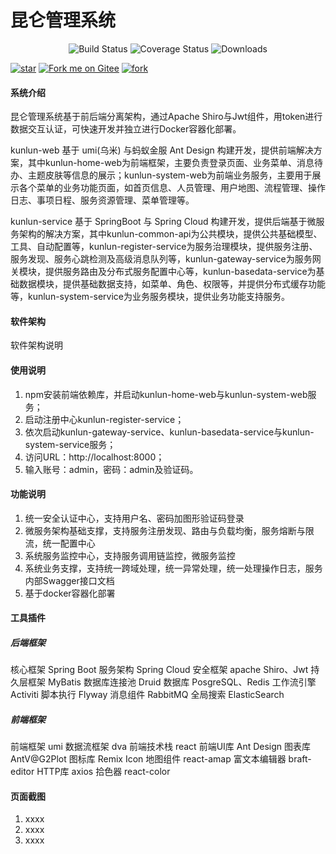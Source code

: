 # 昆仑管理系统

<p align="center"> 
    <img src="https://img.shields.io/circleci/project/vuejs/vue/dev.svg" alt="Build Status">
    <img src="https://img.shields.io/badge/Spring%20Cloud-Greenwich.SR5.RELEASE-blue.svg" alt="Coverage Status">
    <img src="https://img.shields.io/badge/Spring%20Boot-2.1.12.RELEASE-blue.svg" alt="Downloads">
</p>

[![star](https://gitee.com/xuesjie/kunlun-service/badge/star.svg?theme=white)](https://gitee.com/owenwangwen/open-capacity-platform/stargazers)
[![Fork me on Gitee](https://gitee.com/xuesjie/kunlun-service/widgets/widget_6.svg)](https://gitee.com/owenwangwen/open-capacity-platform)
[![fork](https://gitee.com/xuesjie/kunlun-service/badge/fork.svg?theme=white)](https://gitee.com/owenwangwen/open-capacity-platform/members)

#### 系统介绍
昆仑管理系统基于前后端分离架构，通过Apache Shiro与Jwt组件，用token进行数据交互认证，可快速开发并独立进行Docker容器化部署。

kunlun-web 基于 umi(乌米) 与蚂蚁金服 Ant Design 构建开发，提供前端解决方案，其中kunlun-home-web为前端框架，主要负责登录页面、业务菜单、消息待办、主题皮肤等信息的展示；kunlun-system-web为前端业务服务，主要用于展示各个菜单的业务功能页面，如首页信息、人员管理、用户地图、流程管理、操作日志、事项日程、服务资源管理、菜单管理等。

kunlun-service 基于 SpringBoot 与 Spring Cloud 构建开发，提供后端基于微服务架构的解决方案，其中kunlun-common-api为公共模块，提供公共基础模型、工具、自动配置等，kunlun-register-service为服务治理模块，提供服务注册、服务发现、服务心跳检测及高级消息队列等，kunlun-gateway-service为服务网关模块，提供服务路由及分布式服务配置中心等，kunlun-basedata-service为基础数据模块，提供基础数据支持，如菜单、角色、权限等，并提供分布式缓存功能等，kunlun-system-service为业务服务模块，提供业务功能支持服务。


#### 软件架构
软件架构说明


#### 使用说明

1.  npm安装前端依赖库，并启动kunlun-home-web与kunlun-system-web服务；
2.  启动注册中心kunlun-register-service；
3.  依次启动kunlun-gateway-service、kunlun-basedata-service与kunlun-system-service服务；
4.  访问URL：http://localhost:8000；
5.  输入账号：admin，密码：admin及验证码。


#### 功能说明

1.  统一安全认证中心，支持用户名、密码加图形验证码登录
2.  微服务架构基础支撑，支持服务注册发现、路由与负载均衡，服务熔断与限流，统一配置中心
3.  系统服务监控中心，支持服务调用链监控，微服务监控
4.  系统业务支撑，支持统一跨域处理，统一异常处理，统一处理操作日志，服务内部Swagger接口文档
5.  基于docker容器化部署


#### 工具插件

##### 后端框架

核心框架                Spring Boot
服务架构                Spring Cloud
安全框架                apache Shiro、Jwt
持久层框架              MyBatis
数据库连接池            Druid
数据库                  PosgreSQL、Redis
工作流引擎              Activiti
脚本执行                Flyway
消息组件                RabbitMQ
全局搜索                ElasticSearch

##### 前端框架

前端框架                umi
数据流框架              dva
前端技术栈              react
前端UI库                Ant Design
图表库                  AntV@G2Plot
图标库                  Remix Icon
地图组件                react-amap
富文本编辑器            braft-editor
HTTP库                  axios
拾色器                  react-color


#### 页面截图

1.  xxxx
2.  xxxx
3.  xxxx